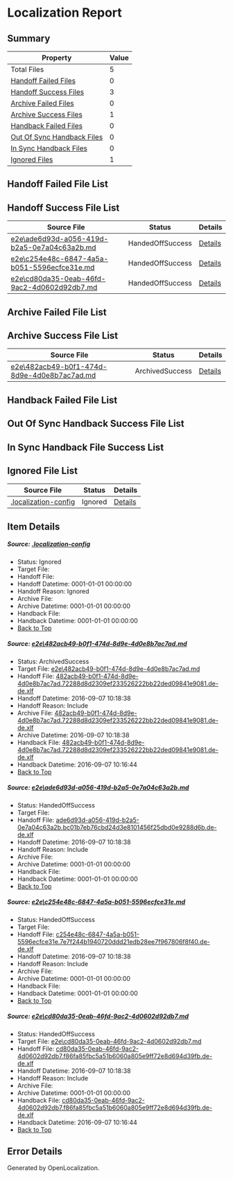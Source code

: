 # <a name='report-top'></a> Localization Report

## Summary
 Property | Value 
 -------- | ----- 
 Total Files | 5
[ Handoff Failed Files ](#handoff-failed-list)| 0
[ Handoff Success Files ](#handoff-success-list)| 3
[ Archive Failed Files ](#archive-failed-list)| 0
[ Archive Success Files ](#archive-success-list)| 1
[ Handback Failed Files ](#handback-failed-list)| 0
[ Out Of Sync Handback Files ](#outofsync-handback-success-list)| 0
[ In Sync Handback Files ](#insync-handback-success-list)| 0
[ Ignored Files ](#ignored-list)| 1

## <a name='handoff-failed-list'></a> Handoff Failed File List

## <a name='handoff-success-list'></a> Handoff Success File List
 Source File | Status | Details 
 ----------- | ------ | ------- 
 [e2e\ade6d93d-a056-419d-b2a5-0e7a04c63a2b.md](https://github.com/OpenLocalizationTestOrg/ol-test0/blob/f171b99980a80fca2298a144f3737a8ef8d22849/e2e/ade6d93d-a056-419d-b2a5-0e7a04c63a2b.md) | HandedOffSuccess | [Details](#c32a072d57a58a7677c217ae999be27a924a1f4c2)
 [e2e\c254e48c-6847-4a5a-b051-5596ecfce31e.md](https://github.com/OpenLocalizationTestOrg/ol-test0/blob/f171b99980a80fca2298a144f3737a8ef8d22849/e2e/c254e48c-6847-4a5a-b051-5596ecfce31e.md) | HandedOffSuccess | [Details](#2ec3b9124d7cf2db959650847c27eb12d61e33fb3)
 [e2e\cd80da35-0eab-46fd-9ac2-4d0602d92db7.md](https://github.com/OpenLocalizationTestOrg/ol-test0/blob/48bfdf6eb946816806e0ec189cbd1b28b3b1031b/e2e/cd80da35-0eab-46fd-9ac2-4d0602d92db7.md) | HandedOffSuccess | [Details](#2c3ce71ac22737a3a7d06bc9657457f811b5f3054)

## <a name='archive-failed-list'></a> Archive Failed File List

## <a name='archive-success-list'></a> Archive Success File List
 Source File | Status | Details 
 ----------- | ------ | ------- 
 [e2e\482acb49-b0f1-474d-8d9e-4d0e8b7ac7ad.md](https://github.com/OpenLocalizationTestOrg/ol-test0/blob/7258dcbb96e03d0fb38bda1d58fcb1d9d9c34908/e2e/482acb49-b0f1-474d-8d9e-4d0e8b7ac7ad.md) | ArchivedSuccess | [Details](#47a97561e08f4027afb821ea1c2c55746e6815971)

## <a name='handback-failed-list'></a> Handback Failed File List

## <a name='outofsync-handback-success-list'></a> Out Of Sync Handback Success File List

## <a name='insync-handback-success-list'></a> In Sync Handback File Success List

## <a name='ignored-list'></a> Ignored File List
 Source File | Status | Details 
 ----------- | ------ | ------- 
 [.localization-config](https://github.com/OpenLocalizationTestOrg/ol-test0/blob/f171b99980a80fca2298a144f3737a8ef8d22849/.localization-config) | Ignored | [Details](#c268a05ecaa7ec85942ed632c29928ee5bd6da8d0)

## Item Details
##### <a name='c268a05ecaa7ec85942ed632c29928ee5bd6da8d0'></a> Source: [.localization-config](https://github.com/OpenLocalizationTestOrg/ol-test0/blob/f171b99980a80fca2298a144f3737a8ef8d22849/.localization-config)
* Status: Ignored
* Target File: 
* Handoff File: 
* Handoff Datetime: 0001-01-01 00:00:00
* Handoff Reason: Ignored
* Archive File: 
* Archive Datetime: 0001-01-01 00:00:00
* Handback File: 
* Handback Datetime: 0001-01-01 00:00:00
* [Back to Top](#report-top)

##### <a name='47a97561e08f4027afb821ea1c2c55746e6815971'></a> Source: [e2e\482acb49-b0f1-474d-8d9e-4d0e8b7ac7ad.md](https://github.com/OpenLocalizationTestOrg/ol-test0/blob/7258dcbb96e03d0fb38bda1d58fcb1d9d9c34908/e2e/482acb49-b0f1-474d-8d9e-4d0e8b7ac7ad.md)
* Status: ArchivedSuccess
* Target File: [e2e\482acb49-b0f1-474d-8d9e-4d0e8b7ac7ad.md](https://github.com/OpenLocalizationTestOrg/ol-test0-dede/blob/153e6e4e316c2c39797e0700c915a745dd9c5c41/e2e/482acb49-b0f1-474d-8d9e-4d0e8b7ac7ad.md)
* Handoff File: [482acb49-b0f1-474d-8d9e-4d0e8b7ac7ad.72288d8d2309ef233526222bb22ded09841e9081.de-de.xlf](https://github.com/OpenLocalizationTestOrg/ol-test0-handoff/blob/c8ddcea43f5114ba8bd8b337122d7835fd6e69e7/ol-handoff/OpenLocalizationTestOrg/ol-test0-dede/yuwzho/ht/482acb49-b0f1-474d-8d9e-4d0e8b7ac7ad.72288d8d2309ef233526222bb22ded09841e9081.de-de.xlf)
* Handoff Datetime: 2016-09-07 10:18:38
* Handoff Reason: Include
* Archive File: [482acb49-b0f1-474d-8d9e-4d0e8b7ac7ad.72288d8d2309ef233526222bb22ded09841e9081.de-de.xlf](https://github.com/OpenLocalizationTestOrg/ol-test0-handoff/blob/76c2b77c6a0b448a1f64248f642dd260ca53532b/ol-archive/OpenLocalizationTestOrg/ol-test0-dede/yuwzho/ht/482acb49-b0f1-474d-8d9e-4d0e8b7ac7ad.72288d8d2309ef233526222bb22ded09841e9081.de-de.xlf)
* Archive Datetime: 2016-09-07 10:18:38
* Handback File: [482acb49-b0f1-474d-8d9e-4d0e8b7ac7ad.72288d8d2309ef233526222bb22ded09841e9081.de-de.xlf](https://github.com/OpenLocalizationTestOrg/ol-test0-handback/blob/454c964074d0a2f7439dc70bf6b0693a0dd76698/ol-handback/OpenLocalizationTestOrg/ol-test0-dede/yuwzho/mt/482acb49-b0f1-474d-8d9e-4d0e8b7ac7ad.72288d8d2309ef233526222bb22ded09841e9081.de-de.xlf)
* Handback Datetime: 2016-09-07 10:16:44
* [Back to Top](#report-top)

##### <a name='c32a072d57a58a7677c217ae999be27a924a1f4c2'></a> Source: [e2e\ade6d93d-a056-419d-b2a5-0e7a04c63a2b.md](https://github.com/OpenLocalizationTestOrg/ol-test0/blob/f171b99980a80fca2298a144f3737a8ef8d22849/e2e/ade6d93d-a056-419d-b2a5-0e7a04c63a2b.md)
* Status: HandedOffSuccess
* Target File: 
* Handoff File: [ade6d93d-a056-419d-b2a5-0e7a04c63a2b.bc01b7eb76cbd24d3e8101456f25dbd0e9288d6b.de-de.xlf](https://github.com/OpenLocalizationTestOrg/ol-test0-handoff/blob/c8ddcea43f5114ba8bd8b337122d7835fd6e69e7/ol-handoff/OpenLocalizationTestOrg/ol-test0-dede/yuwzho/ht/ade6d93d-a056-419d-b2a5-0e7a04c63a2b.bc01b7eb76cbd24d3e8101456f25dbd0e9288d6b.de-de.xlf)
* Handoff Datetime: 2016-09-07 10:18:38
* Handoff Reason: Include
* Archive File: 
* Archive Datetime: 0001-01-01 00:00:00
* Handback File: 
* Handback Datetime: 0001-01-01 00:00:00
* [Back to Top](#report-top)

##### <a name='2ec3b9124d7cf2db959650847c27eb12d61e33fb3'></a> Source: [e2e\c254e48c-6847-4a5a-b051-5596ecfce31e.md](https://github.com/OpenLocalizationTestOrg/ol-test0/blob/f171b99980a80fca2298a144f3737a8ef8d22849/e2e/c254e48c-6847-4a5a-b051-5596ecfce31e.md)
* Status: HandedOffSuccess
* Target File: 
* Handoff File: [c254e48c-6847-4a5a-b051-5596ecfce31e.7e7f244b1940720ddd21edb28ee7f967806f8f40.de-de.xlf](https://github.com/OpenLocalizationTestOrg/ol-test0-handoff/blob/c8ddcea43f5114ba8bd8b337122d7835fd6e69e7/ol-handoff/OpenLocalizationTestOrg/ol-test0-dede/yuwzho/ht/c254e48c-6847-4a5a-b051-5596ecfce31e.7e7f244b1940720ddd21edb28ee7f967806f8f40.de-de.xlf)
* Handoff Datetime: 2016-09-07 10:18:38
* Handoff Reason: Include
* Archive File: 
* Archive Datetime: 0001-01-01 00:00:00
* Handback File: 
* Handback Datetime: 0001-01-01 00:00:00
* [Back to Top](#report-top)

##### <a name='2c3ce71ac22737a3a7d06bc9657457f811b5f3054'></a> Source: [e2e\cd80da35-0eab-46fd-9ac2-4d0602d92db7.md](https://github.com/OpenLocalizationTestOrg/ol-test0/blob/48bfdf6eb946816806e0ec189cbd1b28b3b1031b/e2e/cd80da35-0eab-46fd-9ac2-4d0602d92db7.md)
* Status: HandedOffSuccess
* Target File: [e2e\cd80da35-0eab-46fd-9ac2-4d0602d92db7.md](https://github.com/OpenLocalizationTestOrg/ol-test0-dede/blob/153e6e4e316c2c39797e0700c915a745dd9c5c41/e2e/cd80da35-0eab-46fd-9ac2-4d0602d92db7.md)
* Handoff File: [cd80da35-0eab-46fd-9ac2-4d0602d92db7.f86fa85fbc5a51b6060a805e9ff72e8d694d39fb.de-de.xlf](https://github.com/OpenLocalizationTestOrg/ol-test0-handoff/blob/c8ddcea43f5114ba8bd8b337122d7835fd6e69e7/ol-handoff/OpenLocalizationTestOrg/ol-test0-dede/yuwzho/ht/cd80da35-0eab-46fd-9ac2-4d0602d92db7.f86fa85fbc5a51b6060a805e9ff72e8d694d39fb.de-de.xlf)
* Handoff Datetime: 2016-09-07 10:18:38
* Handoff Reason: Include
* Archive File: 
* Archive Datetime: 0001-01-01 00:00:00
* Handback File: [cd80da35-0eab-46fd-9ac2-4d0602d92db7.f86fa85fbc5a51b6060a805e9ff72e8d694d39fb.de-de.xlf](https://github.com/OpenLocalizationTestOrg/ol-test0-handback/blob/454c964074d0a2f7439dc70bf6b0693a0dd76698/ol-handback/OpenLocalizationTestOrg/ol-test0-dede/yuwzho/mt/cd80da35-0eab-46fd-9ac2-4d0602d92db7.f86fa85fbc5a51b6060a805e9ff72e8d694d39fb.de-de.xlf)
* Handback Datetime: 2016-09-07 10:16:44
* [Back to Top](#report-top)


## Error Details

Generated by OpenLocalization.
